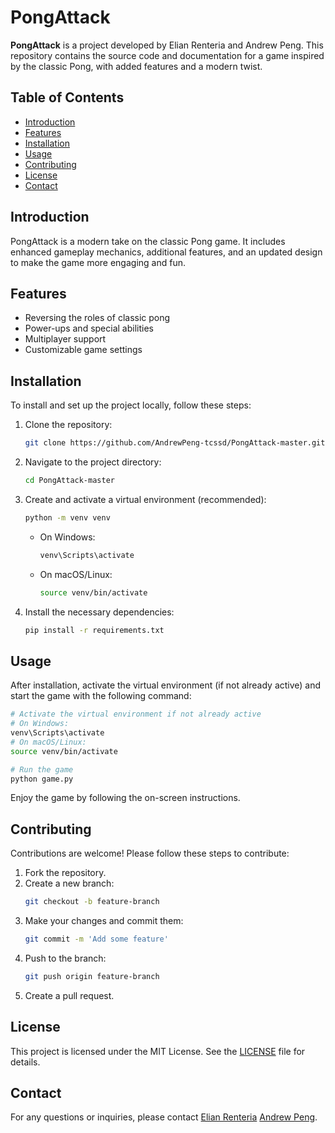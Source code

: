 # PongAttack

**PongAttack** is a project developed by Elian Renteria and Andrew Peng. This repository contains the source code and documentation for a game inspired by the classic Pong, with added features and a modern twist.

## Table of Contents

- [Introduction](#introduction)
- [Features](#features)
- [Installation](#installation)
- [Usage](#usage)
- [Contributing](#contributing)
- [License](#license)
- [Contact](#contact)

## Introduction

PongAttack is a modern take on the classic Pong game. It includes enhanced gameplay mechanics, additional features, and an updated design to make the game more engaging and fun.

## Features

- Reversing the roles of classic pong
- Power-ups and special abilities
- Multiplayer support
- Customizable game settings

## Installation

To install and set up the project locally, follow these steps:

1. Clone the repository:
   ```bash
   git clone https://github.com/AndrewPeng-tcssd/PongAttack-master.git
   ```
2. Navigate to the project directory:
   ```bash
   cd PongAttack-master
   ```
3. Create and activate a virtual environment (recommended):
   ```bash
   python -m venv venv
   ```
   - On Windows:
     ```bash
     venv\Scripts\activate
     ```
   - On macOS/Linux:
     ```bash
     source venv/bin/activate
     ```
4. Install the necessary dependencies:
   ```bash
   pip install -r requirements.txt
   ```

## Usage

After installation, activate the virtual environment (if not already active) and start the game with the following command:

```bash
# Activate the virtual environment if not already active
# On Windows:
venv\Scripts\activate
# On macOS/Linux:
source venv/bin/activate

# Run the game
python game.py
```

Enjoy the game by following the on-screen instructions.

## Contributing

Contributions are welcome! Please follow these steps to contribute:

1. Fork the repository.
2. Create a new branch:
   ```bash
   git checkout -b feature-branch
   ```
3. Make your changes and commit them:
   ```bash
   git commit -m 'Add some feature'
   ```
4. Push to the branch:
   ```bash
   git push origin feature-branch
   ```
5. Create a pull request.

## License

This project is licensed under the MIT License. See the [LICENSE](LICENSE) file for details.

## Contact

For any questions or inquiries, please contact [Elian Renteria](mailto:elianrenteriadevelopment@gmail.com) [Andrew Peng](mailto:andrewpeng125@gmail.com).

